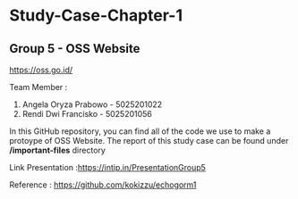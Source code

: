 # Study-Case-Chapter-1


## Group 5 - OSS Website
https://oss.go.id/

Team Member :
1. Angela Oryza Prabowo - 5025201022
2. Rendi Dwi Francisko - 5025201056

In this GitHub repository, you can find all of the code we use to make a protoype of OSS Website. The report of this study case can be found under **/important-files** directory

Link Presentation :https://intip.in/PresentationGroup5

Reference : https://github.com/kokizzu/echogorm1
